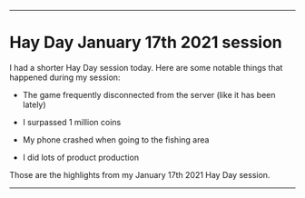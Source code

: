 
***

# Hay Day January 17th 2021 session

I had a shorter Hay Day session today. Here are some notable things that happened during my session:

* The game frequently disconnected from the server (like it has been lately)

* I surpassed 1 million coins

* My phone crashed when going to the fishing area

* I did lots of product production

Those are the highlights from my January 17th 2021 Hay Day session.

***
